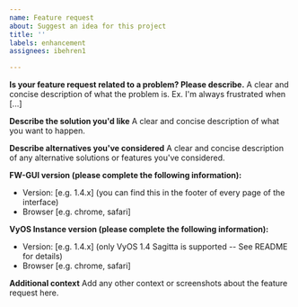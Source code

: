 ```yaml
---
name: Feature request
about: Suggest an idea for this project
title: ''
labels: enhancement
assignees: ibehren1

---
```


**Is your feature request related to a problem? Please describe.**
A clear and concise description of what the problem is. Ex. I'm always frustrated when [...]

**Describe the solution you'd like**
A clear and concise description of what you want to happen.

**Describe alternatives you've considered**
A clear and concise description of any alternative solutions or features you've considered.

**FW-GUI version (please complete the following information):**
 - Version: [e.g. 1.4.x] (you can find this in the footer of every page of the interface)
 - Browser [e.g. chrome, safari]

**VyOS Instance version (please complete the following information):**
 - Version: [e.g. 1.4.x] (only VyOS 1.4 Sagitta is supported -- See README for details)
 - Browser [e.g. chrome, safari]

**Additional context**
Add any other context or screenshots about the feature request here.
